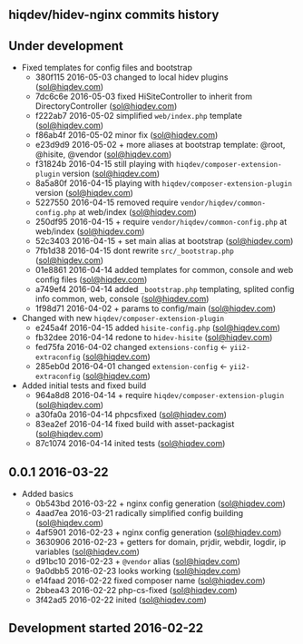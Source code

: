 hiqdev/hidev-nginx commits history
----------------------------------

## Under development

- Fixed templates for config files and bootstrap
    - 380f115 2016-05-03 changed to local hidev plugins (sol@hiqdev.com)
    - 7dc6c6e 2016-05-03 fixed HiSiteController to inherit from DirectoryController (sol@hiqdev.com)
    - f222ab7 2016-05-02 simplified `web/index.php` template (sol@hiqdev.com)
    - f86ab4f 2016-05-02 minor fix (sol@hiqdev.com)
    - e23d9d9 2016-05-02 + more aliases at bootstrap template: @root, @hisite, @vendor (sol@hiqdev.com)
    - f31824b 2016-04-15 still playing with `hiqdev/composer-extension-plugin` version (sol@hiqdev.com)
    - 8a5a80f 2016-04-15 playing with `hiqdev/composer-extension-plugin` version (sol@hiqdev.com)
    - 5227550 2016-04-15 removed require `vendor/hiqdev/common-config.php` at web/index (sol@hiqdev.com)
    - 250df95 2016-04-15 + require `vendor/hiqdev/common-config.php` at web/index (sol@hiqdev.com)
    - 52c3403 2016-04-15 + set main alias at bootstrap (sol@hiqdev.com)
    - 7fb1d38 2016-04-15 dont rewrite `src/_bootstrap.php` (sol@hiqdev.com)
    - 01e8861 2016-04-14 added templates for common, console and web config files (sol@hiqdev.com)
    - a749ef4 2016-04-14 added `_bootstrap.php` templating, splited config info common, web, console (sol@hiqdev.com)
    - 1f98d71 2016-04-02 + params to config/main (sol@hiqdev.com)
- Changed with new `hiqdev/composer-extension-plugin`
    - e245a4f 2016-04-15 added `hisite-config.php` (sol@hiqdev.com)
    - fb32dee 2016-04-14 redone to `hidev-hisite` (sol@hiqdev.com)
    - fed75fa 2016-04-02 changed `extensions-config` <- `yii2-extraconfig` (sol@hiqdev.com)
    - 285eb0d 2016-04-01 changed `extension-config` <- `yii2-extraconfig` (sol@hiqdev.com)
- Added initial tests and fixed build
    - 964a8d8 2016-04-14 + require `hiqdev/composer-extension-plugin` (sol@hiqdev.com)
    - a30fa0a 2016-04-14 phpcsfixed (sol@hiqdev.com)
    - 83ea2ef 2016-04-14 fixed build with asset-packagist (sol@hiqdev.com)
    - 87c1074 2016-04-14 inited tests (sol@hiqdev.com)

## 0.0.1 2016-03-22

- Added basics
    - 0b543bd 2016-03-22 + nginx config generation (sol@hiqdev.com)
    - 4aad7ea 2016-03-21 radically simplified config building (sol@hiqdev.com)
    - 4af5901 2016-02-23 + nginx config generation (sol@hiqdev.com)
    - 3630906 2016-02-23 + getters for domain, prjdir, webdir, logdir, ip variables (sol@hiqdev.com)
    - d91bc10 2016-02-23 + `@vendor` alias (sol@hiqdev.com)
    - 9a0dbb5 2016-02-23 looks working (sol@hiqdev.com)
    - e14faad 2016-02-22 fixed composer name (sol@hiqdev.com)
    - 2bbea43 2016-02-22 php-cs-fixed (sol@hiqdev.com)
    - 3f42ad5 2016-02-22 inited (sol@hiqdev.com)

## Development started 2016-02-22

